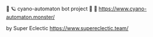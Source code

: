🤖 🪐 cyano-automaton bot project 🌱 🌿
https://www.cyano-automaton.monster/

by Super Eclectic
https://www.supereclectic.team/
